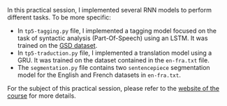 In this practical session, I implemented several RNN models to perform different tasks. To be more specific:

- In `tp5-tagging.py` file, I implemented a tagging model focused on the task of syntactic analysis (Part-Of-Speech) using an LSTM. It was trained on the [GSD dataset](https://github.com/UniversalDependencies/UD_French-GSD).
- In `tp5-traduction.py` file, I implemented a translation model using a GRU. It was trained on the dataset contained in the `en-fra.txt` file.
- The `segmentation.py` file contains two `sentencepiece` segmentation model for the English and French datasets in `en-fra.txt`.

For the subject of this practical session, please refer to the [website of the course](https://dac.lip6.fr/master/amal-2024-2025/) for more details.
